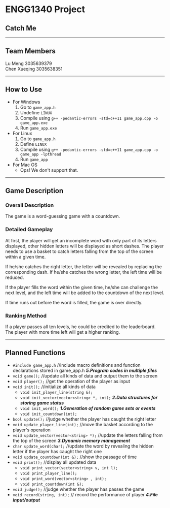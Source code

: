# ENGG1340 Project

## Catch Me
***
## Team Members
Lu Meng             3035639379<br />
Chen Xueqing        3035638351
***
## How to Use
- For Windows
   1. Go to `game_app.h`
   2. Undefine `LINUX`
   3. Compile using `g++ -pedantic-errors -std=c++11 game_app.cpp -o game_app.exe`
   4. Run `game_app.exe`
- For Linux
   1. Go to `game_app.h`
   2. Define `LINUX`
   3. Compile using `g++ -pedantic-errors -std=c++11 game_app.cpp -o game_app -lpthread`
   4. Run `game_app`
- For Mac OS
   - Ops! We don't support that. 
***
## Game Description
### Overall Description
The game is a word-guessing game with a countdown. 
### Detailed Gameplay
At first, the player will get an incomplete word with only part of its letters displayed, other hidden letters will be displayed as short dashes. The player needs to use a basket to catch letters falling from the top of the screen within a given time. 

If he/she catches the right letter, the letter will be revealed by replacing the corresponding dash. If he/she catches the wrong letter, the left time will be reduced. 

If the player fills the word within the given time, he/she can challenge the next level, and the left time will be added to the countdown of the next level. 

If time runs out before the word is filled, the game is over directly. 
### Ranking Method
If a player passes all ten levels, he could be credited to the leaderboard. The player with more time left will get a higher ranking.
***
## Planned Functions
- `#include game_app.h` //include macro definitions and function declarations stored in game_app.h ***5.Program codes in multiple files*** 
- `void game();` //update all kinds of data and output them to the screen
- `void player();` //get the operation of the player as input
- `void init();` //initialize all kinds of data
   - `void init_player_line(string &);`
   - `void init_vector(vector<string> *, int);` ***2.Data structures for storing game status***
   - `void init_word();` ***1.Generation of random game sets or events***
   - `void init_countdown(int);`
- `bool update();` //judge whether the player has caught the right letter
- `void update_player_line(int);` //move the basket according to the player's operation
- `void update_vector(vector<string> *);` //update the letters falling from the top of the screen ***3.Dynamic memory management***
- `char update_word(char);` //update the word by revealing the hidden letter if the player has caught the right one
- `void update_countdown(int &);` //show the passage of time
- `void print();` //display all updated data
   - `void print_vector(vector<string> v, int l);`
   - `void print_player_line();`
   - `void print_word(vector<string> , int);`
   - `void print_countdown(int &);`
- `void judge();` //judge whether the player has passes the game
- `void record(string, int);` // record the performance of player ***4.File input/output***